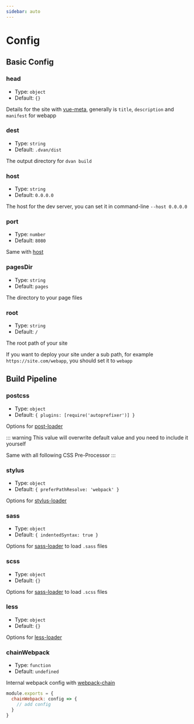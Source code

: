 ```yaml
---
sidebar: auto
---
```


# Config

## Basic Config

### head
- Type: `object`
- Default: `{}`

Details for the site with [vue-meta](https://github.com/declandewet/vue-meta), generally is `title`, `description` and `manifest` for webapp

### dest
- Type: `string`
- Default: `.dvan/dist`

The output directory for `dvan build`

### host
- Type: `string`
- Default: `0.0.0.0`

The host for the dev server, you can set it in command-line `--host 0.0.0.0`

### port
- Type: `number`
- Default: `8080`

Same with [host](#host)

### pagesDir
- Type: `string`
- Default: `pages`

The directory to your page files

### root
- Type: `string`
- Default: `/`

The root path of your site

If you want to deploy your site under a sub path, for example `https://site.com/webapp`, you should set it to `webapp`


## Build Pipeline

### postcss
- Type: `object`
- Default: `{ plugins: [require('autoprefixer')] }`

Options for [post-loader](https://github.com/postcss/postcss-loader)

::: warning
This value will overwrite default value and you need to include it yourself

Same with all following CSS Pre-Processor
:::

### stylus
- Type: `object`
- Default: `{ preferPathResolve: 'webpack' }`

Options for [stylus-loader](https://github.com/shama/stylus-loader)

### sass
- Type: `object`
- Default: `{ indentedSyntax: true }`

Options for [sass-loader](https://github.com/webpack-contrib/sass-loader) to load `.sass` files

### scss
- Type: `object`
- Default: `{}`

Options for [sass-loader](https://github.com/webpack-contrib/sass-loader) to load `.scss` files

### less
- Type: `object`
- Default: `{}`

Options for [less-loader](https://github.com/webpack-contrib/less-loader)

### chainWebpack
- Type: `function`
- Default: `undefined`

Internal webpack config with [webpack-chain](https://github.com/neutrinojs/webpack-chain)

```js
module.exports = {
  chainWebpack: config => {
    // add config
  }
}
```